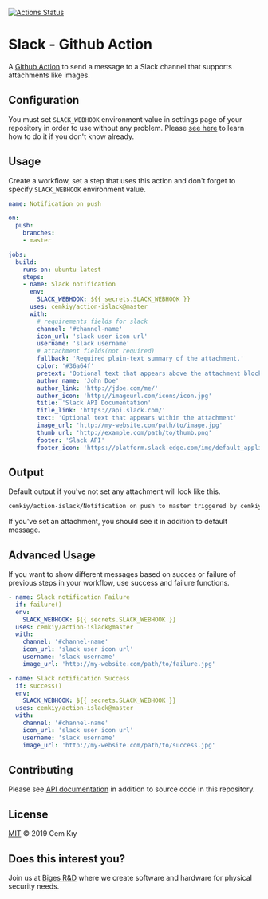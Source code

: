 [![Actions Status](https://github.com/cemkiy/action-islack/workflows/Main/badge.svg?branch=master)](https://github.com/cemkiy/action-islack/actions)

# Slack - Github Action

A [Github Action](https://github.com/features/actions) to send a message to a Slack channel that supports attachments like images.

## Configuration

You must set `SLACK_WEBHOOK` environment value in settings page of your repository in order to use without any problem. Please [see here](https://help.github.com/en/actions/automating-your-workflow-with-github-actions/creating-and-using-encrypted-secrets#creating-encrypted-secrets) to learn how to do it if you don't know already.

## Usage

Create a workflow, set a step that uses this action and don't forget to specify `SLACK_WEBHOOK` environment value.

```yaml
name: Notification on push

on:
  push:
    branches:
    - master

jobs:
  build:
    runs-on: ubuntu-latest
    steps:
    - name: Slack notification
      env:
        SLACK_WEBHOOK: ${{ secrets.SLACK_WEBHOOK }}
      uses: cemkiy/action-islack@master
      with:
        # requirements fields for slack
        channel: '#channel-name'
        icon_url: 'slack user icon url'
        username: 'slack username'
        # attachment fields(not required)
        fallback: 'Required plain-text summary of the attachment.'
        color: '#36a64f'
        pretext: 'Optional text that appears above the attachment block'
        author_name: 'John Doe'
        author_link: 'http://jdoe.com/me/'
        author_icon: 'http://imageurl.com/icons/icon.jpg'
        title: 'Slack API Documentation'
        title_link: 'https://api.slack.com/'
        text: 'Optional text that appears within the attachment'
        image_url: 'http://my-website.com/path/to/image.jpg'
        thumb_url: 'http://example.com/path/to/thumb.png'
        footer: 'Slack API'
        footer_icon: 'https://platform.slack-edge.com/img/default_application_icon.png'
```

## Output

Default output if you've not set any attachment will look like this.

```sh
cemkiy/action-islack/Notification on push to master triggered by cemkiy (push)
```

If you've set an attachment, you should see it in addition to default message.

## Advanced Usage

If you want to show different messages based on succes or failure of previous steps in your workflow, use success and failure functions.

```yaml
- name: Slack notification Failure
  if: failure()
  env:
    SLACK_WEBHOOK: ${{ secrets.SLACK_WEBHOOK }}
  uses: cemkiy/action-islack@master
  with:
    channel: '#channel-name'
    icon_url: 'slack user icon url'
    username: 'slack username'
    image_url: 'http://my-website.com/path/to/failure.jpg'

- name: Slack notification Success
  if: success()
  env:
    SLACK_WEBHOOK: ${{ secrets.SLACK_WEBHOOK }}
  uses: cemkiy/action-islack@master
  with:
    channel: '#channel-name'
    icon_url: 'slack user icon url'
    username: 'slack username'
    image_url: 'http://my-website.com/path/to/success.jpg'
```

## Contributing

Please see [API documentation](https://api.slack.com/docs/messages/builder) in addition to source code in this repository.

## License

[MIT](LICENSE) © 2019 Cem Kıy

## Does this interest you?

Join us at <a href="https://arge.biges.com/">Biges R&D</a> where we create software and hardware for physical security needs.
